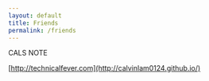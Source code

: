 ```yaml
---
layout: default
title: Friends
permalink: /friends
---
```


CALS NOTE

[http://technicalfever.com](http://calvinlam0124.github.io/)
